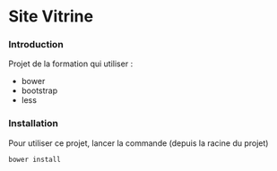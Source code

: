 Site Vitrine
============

### Introduction

Projet de la formation qui utiliser :

* bower
* bootstrap
* less

### Installation

Pour utiliser ce projet, lancer la commande
(depuis la racine du projet)

    bower install

